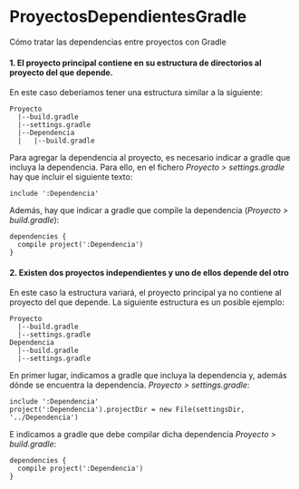 # ProyectosDependientesGradle
Cómo tratar las dependencias entre proyectos con Gradle

#### 1. El proyecto principal contiene en su estructura de directorios al proyecto del que depende.
En este caso deberiamos tener una estructura similar a la siguiente:
```
Proyecto
  |--build.gradle
  |--settings.gradle
  |--Dependencia
  |   |--build.gradle
```

Para agregar la dependencia al proyecto, es necesario indicar a gradle que incluya la dependencia. Para ello, en el fichero *Proyecto > settings.gradle* hay que incluir el siguiente texto:
```
include ':Dependencia'
```
Además, hay que indicar a gradle que compile la dependencia (*Proyecto > build.gradle*):
```
dependencies {
  compile project(':Dependencia')
}
```
#### 2. Existen dos proyectos independientes y uno de ellos depende del otro
En este caso la estructura variará, el proyecto principal ya no contiene al proyecto del que depende. La siguiente estructura es un posible ejemplo:
```
Proyecto
  |--build.gradle
  |--settings.gradle
Dependencia
  |--build.gradle
  |--settings.gradle
```
En primer lugar, indicamos a gradle que incluya la dependencia y, además dónde se encuentra la dependencia. *Proyecto > settings.gradle*:
```
include ':Dependencia'
project(':Dependencia').projectDir = new File(settingsDir, '../Dependencia')
```
E indicamos a gradle que debe compilar dicha dependencia *Proyecto > build.gradle*:
```
dependencies {
  compile project(':Dependencia')
}
```
